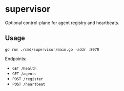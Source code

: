 # supervisor

Optional control-plane for agent registry and heartbeats.

## Usage

```
go run ./cmd/supervisor/main.go -addr :8070
```

Endpoints:
- `GET /health`
- `GET /agents`
- `POST /register`
- `POST /heartbeat`
